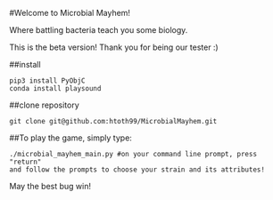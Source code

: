 #Welcome to Microbial Mayhem!

Where battling bacteria teach you some biology.

This is the beta version! Thank you for being our tester :)

##install
```
pip3 install PyObjC
conda install playsound
```

##clone repository
```
git clone git@github.com:htoth99/MicrobialMayhem.git
```

##To play the game, simply type:

```
./microbial_mayhem_main.py #on your command line prompt, press "return"
and follow the prompts to choose your strain and its attributes!
```


May the best bug win!

